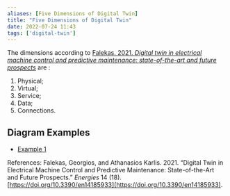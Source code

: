 ```yaml
---
aliases: [Five Dimensions of Digital Twin] 
title: "Five Dimensions of Digital Twin"
date: 2022-07-24 11:43
tags: ['digital-twin']
---
```


The dimensions according to [Falekas. 2021. *Digital twin in electrical machine control and predictive maintenance: state-of-the-art and future prospects*](zotero://select/items/1_S8ZD9NAZ) are : 
1. Physical; 
2. Virtual; 
3. Service; 
4. Data; 
5. Connections.



## Diagram Examples
-  [Example 1](https://ars.els-cdn.com/content/image/1-s2.0-S027861251930086X-gr5.jpg)


References:
Falekas, Georgios, and Athanasios Karlis. 2021. “Digital Twin in Electrical Machine Control and Predictive Maintenance: State-of-the-Art and Future Prospects.” _Energies_ 14 (18). [https://doi.org/10.3390/en14185933](https://doi.org/10.3390/en14185933).

